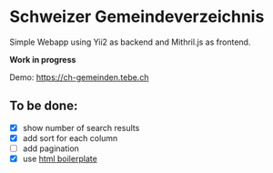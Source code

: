 # Schweizer Gemeindeverzeichnis

Simple Webapp using Yii2 as backend and Mithril.js as frontend.

**Work in progress**

Demo: <https://ch-gemeinden.tebe.ch>


## To be done:

- [x] show number of search results
- [x] add sort for each column
- [ ] add pagination
- [x] use [html boilerplate](https://github.com/tbreuss/html-boilerplate)
